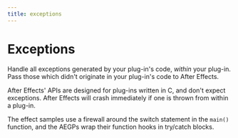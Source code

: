 ```yaml
---
title: exceptions
---
```

# Exceptions

Handle all exceptions generated by your plug-in's code, *within* your plug-in. Pass those which didn't originate in your plug-in's code to After Effects.

After Effects' APIs are designed for plug-ins written in C, and don't expect exceptions. After Effects will crash immediately if one is thrown from within a plug-in.

The effect samples use a firewall around the switch statement in the `main()` function, and the AEGPs wrap their function hooks in try/catch blocks.
